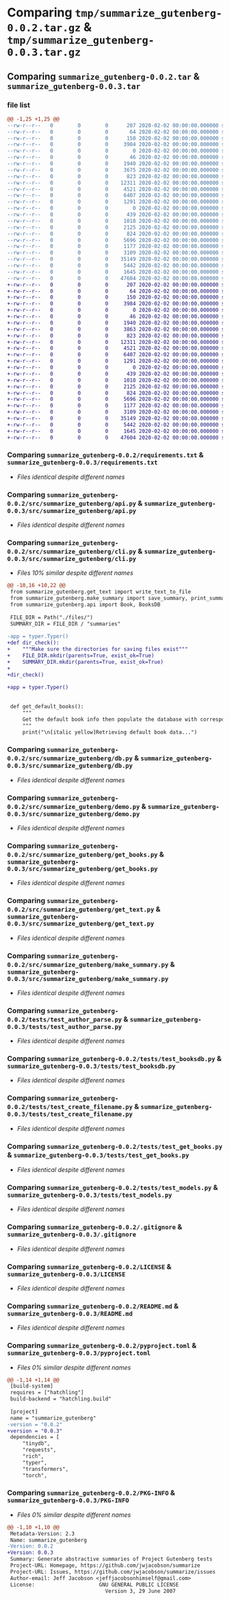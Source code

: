 # Comparing `tmp/summarize_gutenberg-0.0.2.tar.gz` & `tmp/summarize_gutenberg-0.0.3.tar.gz`

## Comparing `summarize_gutenberg-0.0.2.tar` & `summarize_gutenberg-0.0.3.tar`

### file list

```diff
@@ -1,25 +1,25 @@
--rw-r--r--   0        0        0      207 2020-02-02 00:00:00.000000 summarize_gutenberg-0.0.2/.pre-commit-config.yaml
--rw-r--r--   0        0        0       64 2020-02-02 00:00:00.000000 summarize_gutenberg-0.0.2/pytest.ini
--rw-r--r--   0        0        0      150 2020-02-02 00:00:00.000000 summarize_gutenberg-0.0.2/requirements.in
--rw-r--r--   0        0        0     3984 2020-02-02 00:00:00.000000 summarize_gutenberg-0.0.2/requirements.txt
--rw-r--r--   0        0        0        0 2020-02-02 00:00:00.000000 summarize_gutenberg-0.0.2/src/summarize_gutenberg/__init__.py
--rw-r--r--   0        0        0       46 2020-02-02 00:00:00.000000 summarize_gutenberg-0.0.2/src/summarize_gutenberg/__main__.py
--rw-r--r--   0        0        0     1940 2020-02-02 00:00:00.000000 summarize_gutenberg-0.0.2/src/summarize_gutenberg/api.py
--rw-r--r--   0        0        0     3675 2020-02-02 00:00:00.000000 summarize_gutenberg-0.0.2/src/summarize_gutenberg/cli.py
--rw-r--r--   0        0        0      823 2020-02-02 00:00:00.000000 summarize_gutenberg-0.0.2/src/summarize_gutenberg/db.py
--rw-r--r--   0        0        0    12311 2020-02-02 00:00:00.000000 summarize_gutenberg-0.0.2/src/summarize_gutenberg/demo.py
--rw-r--r--   0        0        0     4521 2020-02-02 00:00:00.000000 summarize_gutenberg-0.0.2/src/summarize_gutenberg/get_books.py
--rw-r--r--   0        0        0     6407 2020-02-02 00:00:00.000000 summarize_gutenberg-0.0.2/src/summarize_gutenberg/get_text.py
--rw-r--r--   0        0        0     1291 2020-02-02 00:00:00.000000 summarize_gutenberg-0.0.2/src/summarize_gutenberg/make_summary.py
--rw-r--r--   0        0        0        0 2020-02-02 00:00:00.000000 summarize_gutenberg-0.0.2/tests/__init__.py
--rw-r--r--   0        0        0      439 2020-02-02 00:00:00.000000 summarize_gutenberg-0.0.2/tests/conftest.py
--rw-r--r--   0        0        0     1018 2020-02-02 00:00:00.000000 summarize_gutenberg-0.0.2/tests/test_author_parse.py
--rw-r--r--   0        0        0     2125 2020-02-02 00:00:00.000000 summarize_gutenberg-0.0.2/tests/test_booksdb.py
--rw-r--r--   0        0        0      824 2020-02-02 00:00:00.000000 summarize_gutenberg-0.0.2/tests/test_create_filename.py
--rw-r--r--   0        0        0     5696 2020-02-02 00:00:00.000000 summarize_gutenberg-0.0.2/tests/test_get_books.py
--rw-r--r--   0        0        0     1177 2020-02-02 00:00:00.000000 summarize_gutenberg-0.0.2/tests/test_models.py
--rw-r--r--   0        0        0     3109 2020-02-02 00:00:00.000000 summarize_gutenberg-0.0.2/.gitignore
--rw-r--r--   0        0        0    35149 2020-02-02 00:00:00.000000 summarize_gutenberg-0.0.2/LICENSE
--rw-r--r--   0        0        0     5442 2020-02-02 00:00:00.000000 summarize_gutenberg-0.0.2/README.md
--rw-r--r--   0        0        0     1645 2020-02-02 00:00:00.000000 summarize_gutenberg-0.0.2/pyproject.toml
--rw-r--r--   0        0        0    47604 2020-02-02 00:00:00.000000 summarize_gutenberg-0.0.2/PKG-INFO
+-rw-r--r--   0        0        0      207 2020-02-02 00:00:00.000000 summarize_gutenberg-0.0.3/.pre-commit-config.yaml
+-rw-r--r--   0        0        0       64 2020-02-02 00:00:00.000000 summarize_gutenberg-0.0.3/pytest.ini
+-rw-r--r--   0        0        0      150 2020-02-02 00:00:00.000000 summarize_gutenberg-0.0.3/requirements.in
+-rw-r--r--   0        0        0     3984 2020-02-02 00:00:00.000000 summarize_gutenberg-0.0.3/requirements.txt
+-rw-r--r--   0        0        0        0 2020-02-02 00:00:00.000000 summarize_gutenberg-0.0.3/src/summarize_gutenberg/__init__.py
+-rw-r--r--   0        0        0       46 2020-02-02 00:00:00.000000 summarize_gutenberg-0.0.3/src/summarize_gutenberg/__main__.py
+-rw-r--r--   0        0        0     1940 2020-02-02 00:00:00.000000 summarize_gutenberg-0.0.3/src/summarize_gutenberg/api.py
+-rw-r--r--   0        0        0     3863 2020-02-02 00:00:00.000000 summarize_gutenberg-0.0.3/src/summarize_gutenberg/cli.py
+-rw-r--r--   0        0        0      823 2020-02-02 00:00:00.000000 summarize_gutenberg-0.0.3/src/summarize_gutenberg/db.py
+-rw-r--r--   0        0        0    12311 2020-02-02 00:00:00.000000 summarize_gutenberg-0.0.3/src/summarize_gutenberg/demo.py
+-rw-r--r--   0        0        0     4521 2020-02-02 00:00:00.000000 summarize_gutenberg-0.0.3/src/summarize_gutenberg/get_books.py
+-rw-r--r--   0        0        0     6407 2020-02-02 00:00:00.000000 summarize_gutenberg-0.0.3/src/summarize_gutenberg/get_text.py
+-rw-r--r--   0        0        0     1291 2020-02-02 00:00:00.000000 summarize_gutenberg-0.0.3/src/summarize_gutenberg/make_summary.py
+-rw-r--r--   0        0        0        0 2020-02-02 00:00:00.000000 summarize_gutenberg-0.0.3/tests/__init__.py
+-rw-r--r--   0        0        0      439 2020-02-02 00:00:00.000000 summarize_gutenberg-0.0.3/tests/conftest.py
+-rw-r--r--   0        0        0     1018 2020-02-02 00:00:00.000000 summarize_gutenberg-0.0.3/tests/test_author_parse.py
+-rw-r--r--   0        0        0     2125 2020-02-02 00:00:00.000000 summarize_gutenberg-0.0.3/tests/test_booksdb.py
+-rw-r--r--   0        0        0      824 2020-02-02 00:00:00.000000 summarize_gutenberg-0.0.3/tests/test_create_filename.py
+-rw-r--r--   0        0        0     5696 2020-02-02 00:00:00.000000 summarize_gutenberg-0.0.3/tests/test_get_books.py
+-rw-r--r--   0        0        0     1177 2020-02-02 00:00:00.000000 summarize_gutenberg-0.0.3/tests/test_models.py
+-rw-r--r--   0        0        0     3109 2020-02-02 00:00:00.000000 summarize_gutenberg-0.0.3/.gitignore
+-rw-r--r--   0        0        0    35149 2020-02-02 00:00:00.000000 summarize_gutenberg-0.0.3/LICENSE
+-rw-r--r--   0        0        0     5442 2020-02-02 00:00:00.000000 summarize_gutenberg-0.0.3/README.md
+-rw-r--r--   0        0        0     1645 2020-02-02 00:00:00.000000 summarize_gutenberg-0.0.3/pyproject.toml
+-rw-r--r--   0        0        0    47604 2020-02-02 00:00:00.000000 summarize_gutenberg-0.0.3/PKG-INFO
```

### Comparing `summarize_gutenberg-0.0.2/requirements.txt` & `summarize_gutenberg-0.0.3/requirements.txt`

 * *Files identical despite different names*

### Comparing `summarize_gutenberg-0.0.2/src/summarize_gutenberg/api.py` & `summarize_gutenberg-0.0.3/src/summarize_gutenberg/api.py`

 * *Files identical despite different names*

### Comparing `summarize_gutenberg-0.0.2/src/summarize_gutenberg/cli.py` & `summarize_gutenberg-0.0.3/src/summarize_gutenberg/cli.py`

 * *Files 10% similar despite different names*

```diff
@@ -10,16 +10,22 @@
 from summarize_gutenberg.get_text import write_text_to_file
 from summarize_gutenberg.make_summary import save_summary, print_summary
 from summarize_gutenberg.api import Book, BooksDB
 
 FILE_DIR = Path("./files/")
 SUMMARY_DIR = FILE_DIR / "summaries"
 
-app = typer.Typer()
+def dir_check():
+    """Make sure the directories for saving files exist"""
+    FILE_DIR.mkdir(parents=True, exist_ok=True)
+    SUMMARY_DIR.mkdir(parents=True, exist_ok=True)
+
+dir_check()
 
+app = typer.Typer()
 
 
 def get_default_books():
     """
     Get the default book info then populate the database with corresponding Book objects
     """
     print("\n[italic yellow]Retrieving default book data...")
```

### Comparing `summarize_gutenberg-0.0.2/src/summarize_gutenberg/db.py` & `summarize_gutenberg-0.0.3/src/summarize_gutenberg/db.py`

 * *Files identical despite different names*

### Comparing `summarize_gutenberg-0.0.2/src/summarize_gutenberg/demo.py` & `summarize_gutenberg-0.0.3/src/summarize_gutenberg/demo.py`

 * *Files identical despite different names*

### Comparing `summarize_gutenberg-0.0.2/src/summarize_gutenberg/get_books.py` & `summarize_gutenberg-0.0.3/src/summarize_gutenberg/get_books.py`

 * *Files identical despite different names*

### Comparing `summarize_gutenberg-0.0.2/src/summarize_gutenberg/get_text.py` & `summarize_gutenberg-0.0.3/src/summarize_gutenberg/get_text.py`

 * *Files identical despite different names*

### Comparing `summarize_gutenberg-0.0.2/src/summarize_gutenberg/make_summary.py` & `summarize_gutenberg-0.0.3/src/summarize_gutenberg/make_summary.py`

 * *Files identical despite different names*

### Comparing `summarize_gutenberg-0.0.2/tests/test_author_parse.py` & `summarize_gutenberg-0.0.3/tests/test_author_parse.py`

 * *Files identical despite different names*

### Comparing `summarize_gutenberg-0.0.2/tests/test_booksdb.py` & `summarize_gutenberg-0.0.3/tests/test_booksdb.py`

 * *Files identical despite different names*

### Comparing `summarize_gutenberg-0.0.2/tests/test_create_filename.py` & `summarize_gutenberg-0.0.3/tests/test_create_filename.py`

 * *Files identical despite different names*

### Comparing `summarize_gutenberg-0.0.2/tests/test_get_books.py` & `summarize_gutenberg-0.0.3/tests/test_get_books.py`

 * *Files identical despite different names*

### Comparing `summarize_gutenberg-0.0.2/tests/test_models.py` & `summarize_gutenberg-0.0.3/tests/test_models.py`

 * *Files identical despite different names*

### Comparing `summarize_gutenberg-0.0.2/.gitignore` & `summarize_gutenberg-0.0.3/.gitignore`

 * *Files identical despite different names*

### Comparing `summarize_gutenberg-0.0.2/LICENSE` & `summarize_gutenberg-0.0.3/LICENSE`

 * *Files identical despite different names*

### Comparing `summarize_gutenberg-0.0.2/README.md` & `summarize_gutenberg-0.0.3/README.md`

 * *Files identical despite different names*

### Comparing `summarize_gutenberg-0.0.2/pyproject.toml` & `summarize_gutenberg-0.0.3/pyproject.toml`

 * *Files 0% similar despite different names*

```diff
@@ -1,14 +1,14 @@
 [build-system]
 requires = ["hatchling"]
 build-backend = "hatchling.build"
 
 [project]
 name = "summarize_gutenberg"
-version = "0.0.2"
+version = "0.0.3"
 dependencies = [
     "tinydb",
     "requests",
     "rich",
     "typer",
     "transformers",
     "torch",
```

### Comparing `summarize_gutenberg-0.0.2/PKG-INFO` & `summarize_gutenberg-0.0.3/PKG-INFO`

 * *Files 0% similar despite different names*

```diff
@@ -1,10 +1,10 @@
 Metadata-Version: 2.3
 Name: summarize_gutenberg
-Version: 0.0.2
+Version: 0.0.3
 Summary: Generate abstractive summaries of Project Gutenberg tests
 Project-URL: Homepage, https://github.com/jwjacobson/summarize
 Project-URL: Issues, https://github.com/jwjacobson/summarize/issues
 Author-email: Jeff Jacobson <jeffjacobsonhimself@gmail.com>
 License:                     GNU GENERAL PUBLIC LICENSE
                                Version 3, 29 June 2007
```

